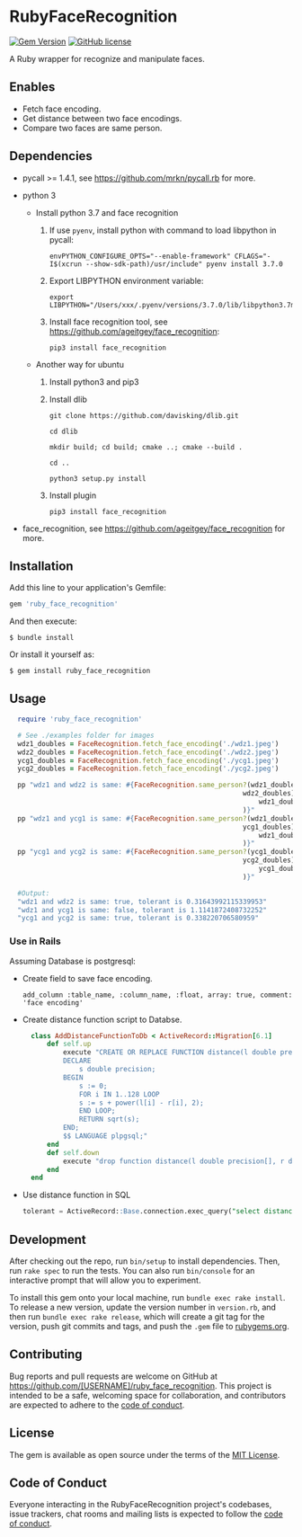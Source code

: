 # RubyFaceRecognition

[![Gem Version](https://badge.fury.io/rb/ruby_face_recognition.svg)](https://badge.fury.io/rb/ruby_face_recognition.svg)
[![GitHub license](https://img.shields.io/github/license/rogerluo410/ruby_face_recognition)](https://img.shields.io/github/license/rogerluo410/ruby_face_recognition)

A Ruby wrapper for recognize and manipulate faces.  

## Enables

  * Fetch face encoding.    
  * Get distance between two face encodings.  
  * Compare two faces are same person.  

## Dependencies

 - pycall >= 1.4.1, see https://github.com/mrkn/pycall.rb for more.

 - python 3
    
    * Install python 3.7 and face recognition

        1) If use `pyenv`, install python with command to load libpython in pycall:

            ```
            envPYTHON_CONFIGURE_OPTS="--enable-framework" CFLAGS="-I$(xcrun --show-sdk-path)/usr/include" pyenv install 3.7.0
            ```

        2) Export LIBPYTHON environment variable:

            ```
            export LIBPYTHON="/Users/xxx/.pyenv/versions/3.7.0/lib/libpython3.7m.a"
            ```

        3) Install face recognition tool, see https://github.com/ageitgey/face_recognition:

            ```
            pip3 install face_recognition
            ```

    * Another way for ubuntu

        1) Install python3 and pip3  

        2) Install dlib
         
            ```
            git clone https://github.com/davisking/dlib.git
            ```
            
            ```
            cd dlib
            ```
            
            ```
            mkdir build; cd build; cmake ..; cmake --build .
            ```
            
            ```
            cd ..
            ```
            
            ```
            python3 setup.py install
            ```       

        3) Install plugin

            ```
            pip3 install face_recognition
            ```    

 - face_recognition, see https://github.com/ageitgey/face_recognition for more.

## Installation

Add this line to your application's Gemfile:

```ruby
gem 'ruby_face_recognition'
```

And then execute:

    $ bundle install

Or install it yourself as:

    $ gem install ruby_face_recognition

## Usage

```ruby
  require 'ruby_face_recognition'

  # See ./examples folder for images
  wdz1_doubles = FaceRecognition.fetch_face_encoding('./wdz1.jpeg')
  wdz2_doubles = FaceRecognition.fetch_face_encoding('./wdz2.jpeg')
  ycg1_doubles = FaceRecognition.fetch_face_encoding('./ycg1.jpeg')
  ycg2_doubles = FaceRecognition.fetch_face_encoding('./ycg2.jpeg')

  pp "wdz1 and wdz2 is same: #{FaceRecognition.same_person?(wdz1_doubles,
                                                          wdz2_doubles)}, tolerant is #{FaceRecognition.get_tolerant(
                                                              wdz1_doubles, wdz2_doubles
                                                          )}"
  pp "wdz1 and ycg1 is same: #{FaceRecognition.same_person?(wdz1_doubles,
                                                          ycg1_doubles)}, tolerant is #{FaceRecognition.get_tolerant(
                                                              wdz1_doubles, ycg1_doubles
                                                          )}"
  pp "ycg1 and ycg2 is same: #{FaceRecognition.same_person?(ycg1_doubles,
                                                          ycg2_doubles)}, tolerant is #{FaceRecognition.get_tolerant(
                                                              ycg1_doubles, ycg2_doubles
                                                          )}"

  #Output:
  "wdz1 and wdz2 is same: true, tolerant is 0.31643992115339953"
  "wdz1 and ycg1 is same: false, tolerant is 1.1141872408732252"
  "ycg1 and ycg2 is same: true, tolerant is 0.338220706580959"

```

### Use in Rails

Assuming Database is postgresql: 

  - Create field to save face encoding.   

    ```   
    add_column :table_name, :column_name, :float, array: true, comment: 'face encoding'
    ```  

  - Create distance function script to Databse.   

    ```ruby
      class AddDistanceFunctionToDb < ActiveRecord::Migration[6.1]
          def self.up
              execute "CREATE OR REPLACE FUNCTION distance(l double precision[], r double precision[]) RETURNS double precision AS $$
              DECLARE
                  s double precision;
              BEGIN
                  s := 0;
                  FOR i IN 1..128 LOOP
                  s := s + power(l[i] - r[i], 2);
                  END LOOP;
                  RETURN sqrt(s);
              END;
              $$ LANGUAGE plpgsql;"
          end
          def self.down
              execute "drop function distance(l double precision[], r double precision[]) cascade"
          end
      end

    ```  

  - Use distance function in SQL  

    ```sql
    tolerant = ActiveRecord::Base.connection.exec_query("select distance(ARRAY#{face_encoding1}, ARRAY#{face_encoding2})").rows[0][0]
    ```  

## Development

After checking out the repo, run `bin/setup` to install dependencies. Then, run `rake spec` to run the tests. You can also run `bin/console` for an interactive prompt that will allow you to experiment.

To install this gem onto your local machine, run `bundle exec rake install`. To release a new version, update the version number in `version.rb`, and then run `bundle exec rake release`, which will create a git tag for the version, push git commits and tags, and push the `.gem` file to [rubygems.org](https://rubygems.org).

## Contributing

Bug reports and pull requests are welcome on GitHub at https://github.com/[USERNAME]/ruby_face_recognition. This project is intended to be a safe, welcoming space for collaboration, and contributors are expected to adhere to the [code of conduct](https://github.com/[USERNAME]/ruby_face_recognition/blob/master/CODE_OF_CONDUCT.md).


## License

The gem is available as open source under the terms of the [MIT License](https://opensource.org/licenses/MIT).

## Code of Conduct

Everyone interacting in the RubyFaceRecognition project's codebases, issue trackers, chat rooms and mailing lists is expected to follow the [code of conduct](https://github.com/[USERNAME]/ruby_face_recognition/blob/master/CODE_OF_CONDUCT.md).
